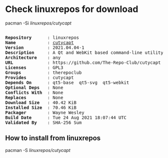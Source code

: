 # Check linuxrepos for download

pacman -Si *linuxrepos/cutycapt*

<div class="highlight"><pre class="highlight"><text>
<b>Repository</b>      : linuxrepos
<b>Name</b>            : <a href="../../x86_64/cutycapt-2021.04.04-1-any.pkg.tar.zst">cutycapt</a>
<b>Version</b>         : 2021.04.04-1
<b>Description</b>     : A Qt and WebKit based command-line utility that captures WebKit's rendering of a web page.
<b>Architecture</b>    : any
<b>URL</b>             : https://github.com/The-Repo-Club/cutycapt
<b>Licenses</b>        : GPL3
<b>Groups</b>          : therepoclub
<b>Provides</b>        : cutycapt
<b>Depends On</b>      : qt5-base  qt5-svg  qt5-webkit
<b>Optional Deps</b>   : None
<b>Conflicts With</b>  : None
<b>Replaces</b>        : None
<b>Download Size</b>   : 40.42 KiB
<b>Installed Size</b>  : 70.46 KiB
<b>Packager</b>        : Wayne Wesley <wayne6324@gmail.com>
<b>Build Date</b>      : Tue 24 Aug 2021 18:07:44 UTC
<b>Validated By</b>    : SHA-256 Sum
</text></pre></div>

## How to install from linuxrepos

pacman -S *linuxrepos/cutycapt*
